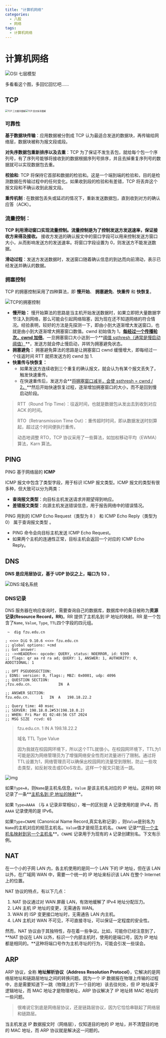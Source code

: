 ```yaml
---
title: "计算机网络"
categories:
  - 八股
  - 网络
tags:
  - 计算机网络
---
```


# 计算机网络

![OSI 七层模型](/assets/images/osi-7-model.png)

多看看这个图，多回忆回忆吧......

## TCP

<img src="/assets/images/tcp-shakes-hands-three-times.png" alt="TCP 三次握手图解" style="zoom:50%;" /><img src="/assets/images/tcp-waves-four-times.png" alt="TCP 四次挥手图解" style="zoom:50%;" />

### 可靠性

**基于数据块传输**：应用数据被分割成 TCP 认为最适合发送的数据块，再传输给网络层，数据块被称为报文段或段。

**对失序数据包重新排序以及去重**：TCP 为了保证不发生丢包，就给每个包一个序列号，有了序列号能够将接收到的数据根据序列号排序，并且去掉重复序列号的数据就可以实现数据包去重。

**校验和**: TCP 将保持它首部和数据的检验和。这是一个端到端的检验和，目的是检测数据在传输过程中的任何变化。如果收到段的检验和有差错，TCP 将丢弃这个报文段和不确认收到此报文段。

**重传机制** : 在数据包丢失或延迟的情况下，重新发送数据包，直到收到对方的确认应答（ACK）。

### **流量控制**：

**TCP 利用滑动窗口实现流量控制。流量控制是为了控制发送方发送速率，保证接收方来得及接收。** 接收方发送的确认报文中的窗口字段可以用来控制发送方窗口大小，从而影响发送方的发送速率。将窗口字段设置为 0，则发送方不能发送数据。

**滑动过程**：发送方发送数据时，发送窗口随着确认信息的到达而向前滑动，表示已经发送并确认的数据。

### 拥塞控制

TCP 的拥塞控制采用了四种算法，即 **慢开始**、 **拥塞避免**、**快重传** 和 **快恢复**。

![TCP的拥塞控制](/assets/images/tcp-congestion-control.png)

-   **慢开始：** 慢开始算法的思路是当主机开始发送数据时，如果立即把大量数据字节注入到网络，那么可能会引起网络阻塞，因为现在还不知道网络的符合情况。经验表明，较好的方法是先探测一下，即由小到大逐渐增大发送窗口，也就是由小到大逐渐增大拥塞窗口数值。cwnd 初始值为 1，**<u>每经过一个传播轮次，cwnd 加倍</u>**。一旦拥塞窗口大小达到一个**<u>阈值 ssthresh（通常是慢启动阈值）</u>**，发送方就会停止慢启动，并转为拥塞避免状态。
-   **拥塞避免：** 拥塞避免算法的思路是让拥塞窗口 cwnd 缓慢增大，即每经过一个往返时间 RTT 就把发送方的 cwnd 加 1.
-   **快重传与快恢复：**
    -   如果发送方连续收到三个重复的确认报文，就会认为有某个报文丢失了，触发快速重传。
    -   在快速重传后，发送方会**<u>将拥塞窗口减半，会使 ssthresh = cwnd / 2。</u>**然后开始快速恢复过程，逐渐增加拥塞窗口的大小，而不是回到慢启动阶段。

>   RTT（Round Trip Time）：往返时间，也就是数据包从发出去到收到对应 ACK 的时间。
>
>   RTO（Retransmission Time Out）：重传超时时间，即从数据发送时刻算起，超过这个时间便执行重传。
>
>   动态地调整 RTO，TCP 协议采用了一些算法，如加权移动平均（EWMA）算法，Karn 算法。

## PING

PING 基于网络层的 **ICMP**

ICMP 报文中包含了类型字段，用于标识 ICMP 报文类型。ICMP 报文的类型有很多种，但大致可以分为两类：

-   **查询报文类型**：向目标主机发送请求并期望得到响应。
-   **差错报文类型**：向源主机发送错误信息，用于报告网络中的错误情况。

PING 用到的 ICMP Echo Request（类型为 8 ） 和 ICMP Echo Reply（类型为 0） 属于查询报文类型 。

-   PING 命令会向目标主机发送 ICMP Echo Request。
-   如果两个主机的连通性正常，目标主机会返回一个对应的 ICMP Echo Reply。

## DNS

**DNS 是应用层协议，基于 UDP 协议之上，端口为 53** 。

![DNS:域名系统](/assets/images/dns-overview.png)

### DNS记录

DNS 服务器在响应查询时，需要查询自己的数据库，数据库中的条目被称为**资源记录(Resource Record，RR)**。RR 提供了主机名到 IP 地址的映射。RR 是一个包含了`Name`, `Value`, `Type`, `TTL`四个字段的四元组。

```shell
 ~  dig fzu.edu.cn    
 
; <<>> DiG 9.10.6 <<>> fzu.edu.cn
;; global options: +cmd
;; Got answer:
;; ->>HEADER<<- opcode: QUERY, status: NOERROR, id: 9399
;; flags: qr aa rd ra ad; QUERY: 1, ANSWER: 1, AUTHORITY: 0, ADDITIONAL: 1

;; OPT PSEUDOSECTION:
; EDNS: version: 0, flags:; MBZ: 0x0001, udp: 4096
;; QUESTION SECTION:
;fzu.edu.cn.			IN	A

;; ANSWER SECTION:
fzu.edu.cn.		1	IN	A	198.18.22.2 

;; Query time: 40 msec
;; SERVER: 198.18.0.2#53(198.18.0.2)
;; WHEN: Fri Mar 01 02:48:56 CST 2024
;; MSG SIZE  rcvd: 65
```

>   fzu.edu.cn.		1	IN	A	198.18.22.2 
>
>   域名              TTL        Type     Value
>
>   因为我就在校园网环境下，所以这个TTL就很小。在校园网环境下，TTL为1可能是因为网络管理员为了增强网络安全性而对流量进行了限制。通过将TTL设置为1，网络管理员可以确保出校园网的流量受到限制，防止一些攻击类型，如反射攻击或DDoS攻击。这样一个报文只能活一跳。

![img](/assets/images/20210506170307897.png)

如果`Type=A`，则`Name`是主机名信息，`Value` 是该主机名对应的 IP 地址。这样的 RR 记录了一条**<u>主机名到 IP 地址的映射</u>**。

如果 `Type=AAAA` （与 `A` 记录非常相似），唯一的区别是 A 记录使用的是 IPv4，而 `AAAA` 记录使用的是 IPv6。

如果`Type=CNAME` (Canonical Name Record,真实名称记录) ，则`Value`是别名为`Name`的主机对应的规范主机名。`Value`值才是规范主机名。`CNAME` 记录**<u>将一个主机名映射到另一个主机名</u>**。`CNAME` 记录用于为现有的 `A` 记录创建别名。下文有示例。

## NAT

在一个小的子网 LAN 内，各主机使用的是同一个 LAN 下的 IP 地址，但在该 LAN 以外，在广域网 WAN 中，需要一个统一的 IP 地址来标识该 LAN 在整个 Internet 上的位置。

NAT 协议的特点，有以下几点：

1.  NAT 协议通过对 WAN 屏蔽 LAN，有效地缓解了 IPv4 地址分配压力。
2.  LAN 主机 IP 地址的变更，无需通告 WAN。
3.  WAN 的 ISP 变更接口地址时，无需通告 LAN 内主机。
4.  LAN 主机对 WAN 不可见，不可直接寻址，可以保证一定程度的安全性。

然而，NAT 协议由于其独特性，存在着一些争议。比如，可能你已经注意到了，**NAT 协议在 LAN 以外，标识一个内部主机时，使用的是端口号，因为 IP 地址都是相同的。**这种将端口号作为主机寻址的行为，可能会引发一些误会。

## ARP

ARP 协议，全称 **地址解析协议（Address Resolution Protocol）**，它解决的是网络层地址和链路层地址之间的转换问题。因为一个 IP 数据报在物理上传输的过程中，总是需要知道下一跳（物理上的下一个目的地）该去往何处，但 IP 地址属于逻辑地址，而 MAC 地址才是物理地址，ARP 协议解决了 IP 地址转 MAC 地址的一些问题。

>   很难说它到底是网络层协议，还是链路层协议，因为它恰恰串联起了网络层和链路层。

当主机发送 IP 数据报文时（网络层），仅知道目的地的 IP 地址，并不清楚目的地的 MAC 地址，而 ARP 协议就是解决这一问题的。
